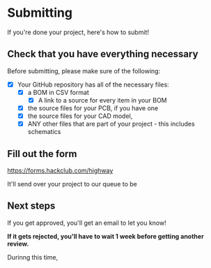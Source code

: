 # Submitting
If you're done your project, here's how to submit!

## Check that you have everything necessary

Before submitting, please make sure of the following:
- [x] Your GitHub repository has all of the necessary files:
    - [x] a BOM in CSV format
        - [x] A link to a source for every item in your BOM
    - [x] the source files for your PCB, if you have one
    - [x] the source files for your CAD model,
    - [x] ANY other files that are part of your project - this includes schematics

## Fill out the form

https://forms.hackclub.com/highway

It'll send over your project to our queue to be 

## Next steps

If you get approved, you'll get an email to let you know! 

**If it gets rejected, you'll have to wait 1 week before getting another review.** 

Durinng this time, 
